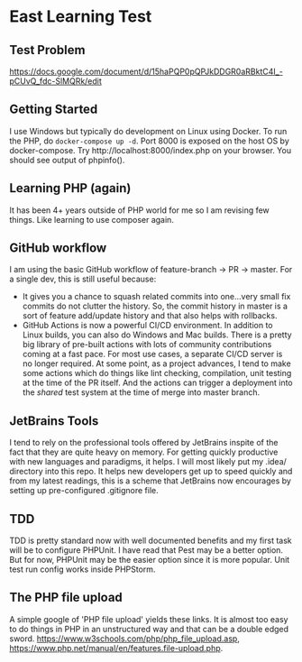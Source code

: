 # East Learning Test

## Test Problem

https://docs.google.com/document/d/15haPQP0pQPJkDDGR0aRBktC4I_-pCUvQ_fdc-SlMQRk/edit

## Getting Started

I use Windows but typically do development on Linux using Docker. To run the PHP, do
`docker-compose up -d`. Port 8000 is exposed on the host OS by docker-compose. Try
http://localhost:8000/index.php on your browser. You should see output of phpinfo().

## Learning PHP (again)

It has been 4+ years outside of PHP world for me so I am revising few things. Like learning to use composer again.

## GitHub workflow

I am using the basic GitHub workflow of feature-branch -> PR -> master. For a single dev, this is still useful because:
* It gives you a chance to squash related commits into one...very small fix commits do not clutter the history. So, 
the commit history in master is a sort of feature add/update history and that also helps with rollbacks.
* GitHub Actions is now a powerful CI/CD environment. In addition to Linux builds, you can also do Windows and Mac 
builds. There is a pretty big library of pre-built actions with lots of community contributions coming at a fast pace. 
For most use cases, a separate CI/CD server is no longer required. At some point, as a project advances, I tend to
make some actions which do things like lint checking, compilation, unit testing at the time of the PR itself. And the
actions can trigger a deployment into the *shared* test system at the time of merge into master branch.

## JetBrains Tools

I tend to rely on the professional tools offered by JetBrains inspite of the fact that they are quite heavy on memory.
For getting quickly productive with new languages and paradigms, it helps. I will most likely put my .idea/ directory 
into this repo. It helps new developers get up to speed quickly and from my latest readings, this is a scheme that
JetBrains now encourages by setting up pre-configured .gitignore file.

## TDD

TDD is pretty standard now with well documented benefits and my first task will be to configure PHPUnit. I have read 
that Pest may be a better option. But for now, PHPUnit may be the easier option since it is more popular. Unit test
run config works inside PHPStorm.

## The PHP file upload

A simple google of 'PHP file upload' yields these links. It is almost too easy to do things in PHP in an unstructured
way and that can be a double edged sword. https://www.w3schools.com/php/php_file_upload.asp, 
https://www.php.net/manual/en/features.file-upload.php.





